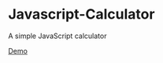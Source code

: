 # Javascript-Calculator
A simple JavaScript calculator

[Demo](https://opheus2.github.io/Javascript-Calculator/)
